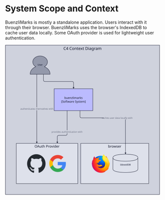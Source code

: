 # System Scope and Context

BuenzliMarks is mostly a standalone application. Users interact with it through
their browser. BuenzliMarks uses the browser's IndexedDB to cache user data
locally. Some OAuth provider is used for lightweight user authentication.

<div>
    <img src="./diagrams/context.svg"></img>
</div>
